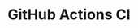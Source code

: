 # GitHub Actions CI




































































































































































































































































































































































































































































































































































































































































































































































































































































































































































































































































































































































































































































































































































































































































































































































































































































































































































































































































































































































































































































































































































































































































































































































































































































































































































































































































































































































































































































































































































































































































































































































































































































































